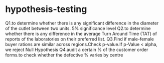 # hypothesis-testing
Q1.to determine whether there is any significant difference in the diameter of the cutlet between two units. 5% significance level
Q2.to determine whether there is any difference in the average Turn Around Time (TAT) of reports of the laboratories on their preferred list. 
Q3.Find if male-female buyer rations are similar across regions.Check p-value.If p-Value < alpha, we reject Null Hypothesis
Q4.audit a certain %  of the customer order forms.to check whether the defective %  varies by centre
